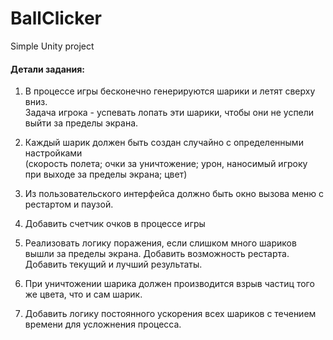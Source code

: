 # BallClicker
Simple Unity project

#### Детали задания:

1. В процессе игры бесконечно генерируются шарики и летят сверху вниз.  
Задача игрока - успевать лопать эти шарики, чтобы они не успели выйти за пределы экрана.

2. Каждый шарик должен быть создан случайно с определенными настройками  
(скорость полета; очки за уничтожение; урон, наносимый игроку при выходе за пределы экрана; цвет)

3. Из пользовательского интерфейса должно быть окно вызова меню с рестартом и паузой.

4. Добавить счетчик очков в процессе игры

5. Реализовать логику поражения, если слишком много шариков вышли за пределы экрана. Добавить возможность рестарта. Добавить текущий и лучший результаты.

6. При уничтожении шарика должен производится взрыв частиц того же цвета, что и сам шарик.

7. Добавить логику постоянного ускорения всех шариков с течением времени для усложнения процесса.


